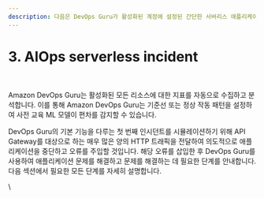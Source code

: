 ```yaml
---
description: 다음은 DevOps Guru가 활성화된 계정에 설정된 간단한 서버리스 애플리케이션의 아키텍처 다이어그램입니다.
---
```


# 3. AIOps serverless incident

<figure><img src="../.gitbook/assets/스크린샷 2023-02-20 오후 9.52.45.png" alt=""><figcaption></figcaption></figure>

Amazon DevOps Guru는 활성화된 모든 리소스에 대한 지표를 자동으로 수집하고 분석합니다. 이를 통해 Amazon DevOps Guru는 기준선 또는 정상 작동 패턴을 설정하여 사전 교육 ML 모델이 편차를 감지할 수 있습니다.

DevOps Guru의 기본 기능을 다루는 첫 번째 인시던트를 시뮬레이션하기 위해 API Gateway를 대상으로 하는 매우 많은 양의 HTTP 트래픽을 전달하여 의도적으로 애플리케이션을 중단하고 오류를 주입할 것입니다. 해당 오류를 삽입한 후 DevOps Guru를 사용하여 애플리케이션 문제를 해결하고 문제를 해결하는 데 필요한 단계를 안내합니다. 다음 섹션에서 필요한 모든 단계를 자세히 설명합니다.

\
